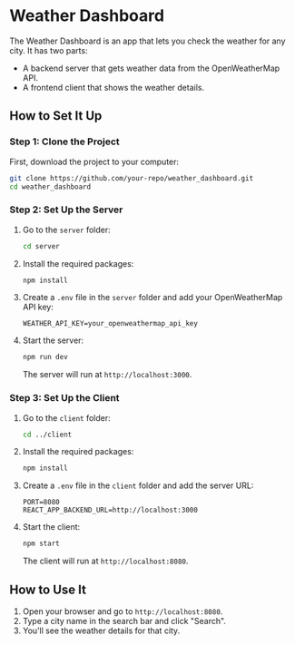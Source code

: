 # Weather Dashboard

The Weather Dashboard is an app that lets you check the weather for any city. It has two parts: 
- A backend server that gets weather data from the OpenWeatherMap API.
- A frontend client that shows the weather details.

## How to Set It Up

### Step 1: Clone the Project

First, download the project to your computer:

```sh
git clone https://github.com/your-repo/weather_dashboard.git
cd weather_dashboard
```

### Step 2: Set Up the Server

1. Go to the `server` folder:

   ```sh
   cd server
   ```

2. Install the required packages:

   ```sh
   npm install
   ```

3. Create a `.env` file in the `server` folder and add your OpenWeatherMap API key:

   ```env
   WEATHER_API_KEY=your_openweathermap_api_key
   ```

4. Start the server:

   ```sh
   npm run dev
   ```

   The server will run at `http://localhost:3000`.

### Step 3: Set Up the Client

1. Go to the `client` folder:

   ```sh
   cd ../client
   ```

2. Install the required packages:

   ```sh
   npm install
   ```

3. Create a `.env` file in the `client` folder and add the server URL:

   ```env
   PORT=8080
   REACT_APP_BACKEND_URL=http://localhost:3000
   ```

4. Start the client:

   ```sh
   npm start
   ```

   The client will run at `http://localhost:8080`.

## How to Use It

1. Open your browser and go to `http://localhost:8080`.
2. Type a city name in the search bar and click "Search".
3. You’ll see the weather details for that city.
